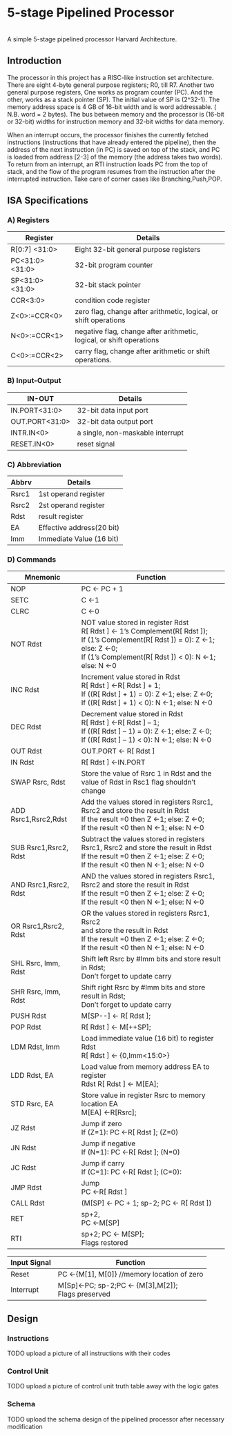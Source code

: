 # 5-stage Pipelined Processor
<br>A simple 5-stage pipelined processor Harvard Architecture.
## Introduction
  The processor in this project has a RISC-like instruction set architecture. There are eight 4-byte general purpose registers; R0, till R7. Another two general purpose registers, One works as program counter (PC). And the other, works as a stack pointer (SP).
The initial value of SP is (2^32-1). The memory address space is 4 GB of 16-bit width and is word addressable. ( N.B. word = 2 bytes).
The bus between memory and the processor is (16-bit or 32-bit) widths for instruction memory and 32-bit widths for data memory.

  When an interrupt occurs, the processor finishes the currently fetched instructions (instructions that have already entered the pipeline), then the address of the next instruction (in PC) is saved on top of the stack, and PC is loaded from address [2-3] of the memory (the address takes two words). To return from an interrupt, an RTI instruction loads PC from the top of stack, and the flow of the program resumes from the instruction after the interrupted instruction. Take care of corner cases like Branching,Push,POP.

## ISA Specifications
### A) Registers

| Register | Details |
| --- | --- |
| R[0:7]    <31:0> | Eight 32-bit general purpose registers                               |
| PC<31:0>  <31:0> | 32-bit program counter                                               |
| SP<31:0>  <31:0> | 32-bit stack pointer                                                 |
| CCR<3:0>         | condition code register                                              |
| Z<0>:=CCR<0>     | zero flag, change after arithmetic, logical, or shift operations     |
| N<0>:=CCR<1>     | negative flag, change after arithmetic, logical, or shift operations |
| C<0>:=CCR<2>     | carry flag, change after arithmetic or shift operations.             |

### B) Input-Output
| IN-OUT  | Details |
| --- | --- |
| IN.PORT<31:0>  | 32-bit data input port                  |
| OUT.PORT<31:0> | 32-bit data output port                 |
| INTR.IN<0>     | a single, non-maskable interrupt        |
| RESET.IN<0>    | reset signal                            |

### C) Abbreviation
| Abbrv  | Details |
| --- | --- |
| Rsrc1 | 1st operand register                             |
| Rsrc2 | 2st operand register                             |
| Rdst  | result register                                  |
| EA    | Effective address(20 bit)                        |
| Imm   | Immediate Value (16 bit)                         |

### D) Commands

| Mnemonic  | Function |
| --- | --- |
| NOP| PC ← PC + 1 |
| SETC | C ←1 |
| CLRC |  C ←0 |
| NOT Rdst | NOT value stored in register Rdst<br> R[ Rdst ] ← 1’s Complement(R[ Rdst ]);<br> If (1’s Complement(R[ Rdst ]) = 0): Z ←1; else: Z ←0;<br> If (1’s Complement(R[ Rdst ]) < 0): N ←1; else: N ←0 |
| INC Rdst | Increment value stored in Rdst<br> R[ Rdst ] ←R[ Rdst ] + 1;<br> If ((R[ Rdst ] + 1) = 0): Z ←1; else: Z ←0;<br> If ((R[ Rdst ] + 1) < 0): N ←1; else: N ←0 |
| DEC Rdst | Decrement value stored in Rdst<br> R[ Rdst ] ←R[ Rdst ] – 1;<br> If ((R[ Rdst ] – 1) = 0): Z ←1; else: Z ←0;<br> If ((R[ Rdst ] – 1) < 0): N ←1; else: N ←0 |
| OUT Rdst |  OUT.PORT ← R[ Rdst ] |
| IN Rdst |  R[ Rdst ] ←IN.PORT |
| SWAP Rsrc, Rdst | Store the value of Rsrc 1 in Rdst and the value of Rdst in Rsc1 flag shouldn’t change|
| ADD Rsrc1,Rsrc2,Rdst | Add the values stored in registers Rsrc1, Rsrc2 and store the result in Rdst <br>If the result =0 then Z ←1; else: Z ←0; <br> If the result <0 then N ←1; else: N ←0 |
| SUB Rsrc1,Rsrc2, Rdst| Subtract the values stored in registers Rsrc1, Rsrc2 and store the result in Rdst <br> If the result =0 then Z ←1; else: Z ←0; <br> If the result <0 then N ←1; else: N ←0|
|AND Rsrc1,Rsrc2, Rdst| AND the values stored in registers Rsrc1, Rsrc2 and store the result in Rdst <br>If the result =0 then Z ←1; else: Z ←0; <br> If the result <0 then N ←1; else: N ←0|
| OR Rsrc1,Rsrc2, Rdst| OR the values stored in registers Rsrc1, Rsrc2<br> and store the result in Rdst<br> If the result =0 then Z ←1; else: Z ←0;<br> If the result <0 then N ←1; else: N ←0 |
| SHL Rsrc, Imm, Rdst | Shift left Rsrc by #Imm bits and store result in Rdst;<br> Don’t forget to update carry|
| SHR Rsrc, Imm, Rdst | Shift right Rsrc by #Imm bits and store result in Rdst;<br> Don’t forget to update carry|
| PUSH Rdst |  M[SP--] ← R[ Rdst ]; |
| POP Rdst |  R[ Rdst ] ← M[++SP]; |
| LDM Rdst, Imm | Load immediate value (16 bit) to register Rdst<br> R[ Rdst ] ← {0,Imm<15:0>}|
| LDD Rdst, EA |  Load value from memory address EA to register <br> Rdst R[ Rdst ] ← M[EA]; |
| STD Rsrc, EA | Store value in register Rsrc to memory location EA <br> M[EA] ←R[Rsrc];|
| JZ Rdst | Jump if zero<br> If (Z=1): PC ←R[ Rdst ]; (Z=0) |
| JN Rdst | Jump if negative<br> If (N=1): PC ←R[ Rdst ]; (N=0) |
| JC Rdst | Jump if carry<br> If (C=1): PC ←R[ Rdst ]; (C=0): |
| JMP Rdst | Jump<br> PC ←R[ Rdst ] |
| CALL Rdst  | (M[SP] ← PC + 1; sp-2; PC ← R[ Rdst ])|
| RET |  sp+2, <br> PC ←M[SP] |
| RTI |  sp+2; PC ← M[SP];<br> Flags restored|

| Input Signal  | Function |
| --- | --- |
| Reset |PC ←{M[1], M[0]} //memory location of zero|
| Interrupt | M[Sp]←PC; sp-2;PC ← {M[3],M[2]}; <br> Flags preserved  |

## Design
### Instructions
TODO upload a picture of all instructions with their codes
### Control Unit
TODO upload a picture of control unit truth table away with the logic gates
### Schema
TODO upload the schema design of the pipelined processor after necessary modification
